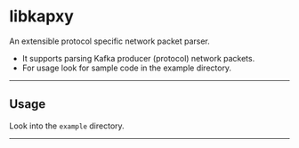 # libkapxy

An extensible protocol specific network packet parser.

* It supports parsing Kafka producer (protocol) network packets.
* For usage look for sample code in the example directory.
  
---

## Usage

Look into the `example` directory.

---
